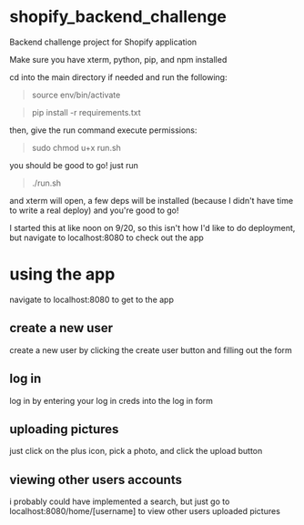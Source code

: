 # shopify_backend_challenge
Backend challenge project for Shopify application

Make sure you have xterm, python, pip, and npm installed

cd into the main directory if needed and run the following:

>source env/bin/activate

>pip install -r requirements.txt

then, give the run command execute permissions:

>sudo chmod u+x run.sh

you should be good to go! just run 

>./run.sh 

and xterm will open, a few deps will be installed (because I didn't have time to write a real deploy) and you're good to go!

I started this at like noon on 9/20, so this isn't how I'd like to do deployment, but navigate to localhost:8080 to check out the app

# using the app
navigate to localhost:8080 to get to the app

## create a new user
create a new user by clicking the create user button and filling out the form

## log in
log in by entering your log in creds into the log in form

## uploading pictures
just click on the plus icon, pick a photo, and click the upload button

## viewing other users accounts
i probably could have implemented a search, but just go to localhost:8080/home/[username] to view other users uploaded pictures